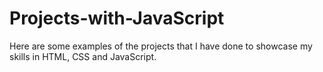 # Projects-with-JavaScript

Here are some examples of the projects that I have done to showcase my skills in HTML, CSS and JavaScript.